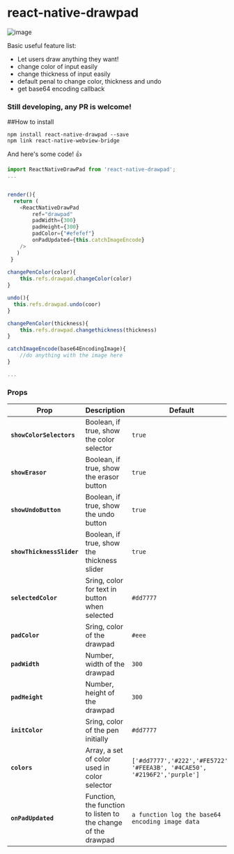 # react-native-drawpad

![image](https://imgur.com/1kN9OtI.gif)

Basic useful feature list:

 * Let users draw anything they want!
 * change color of input easily
 * change thickness of input easily
 * default penal to change color, thickness and undo
 * get base64 encoding callback


### Still developing, any PR is welcome!

##How to install 

```
npm install react-native-drawpad --save
npm link react-native-webview-bridge
```

And here's some code! :+1:

```javascript
import ReactNativeDrawPad from 'react-native-drawpad';
...


render(){
  return (
    <ReactNativeDrawPad
        ref="drawpad"
        padWidth={300}
        padHeight={300}
        padColor={"#efefef"}
        onPadUpdated={this.catchImageEncode}
    />
   )
 }
 
changePenColor(color){
	this.refs.drawpad.changeColor(color)
}

undo(){
  this.refs.drawpad.undo(coor)
}

changePenColor(thickness){
	this.refs.drawpad.changethickness(thickness)
}

catchImageEncode(base64EncodingImage){
	//do anything with the image here
}

...
```

### Props

| Prop | Description | Default |
|---|---|---|
|**`showColorSelectors`**|Boolean, if true, show the color selector |`true`|
|**`showErasor`**|Boolean, if true, show the erasor button |`true`|
|**`showUndoButton`**|Boolean, if true, show the undo button |`true`|
|**`showThicknessSlider`**|Boolean, if true, show the thickness slider |`true`|
|**`selectedColor`**|Sring, color for text in button when selected |`#dd7777`|
|**`padColor`**|Sring, color of the drawpad |`#eee`|
|**`padWidth`**|Number, width of the drawpad |`300`|
|**`padHeight`**|Number, height of the drawpad |`300`|
|**`initColor`**|Sring, color of the pen initially |`#dd7777`|
|**`colors`**|Array, a set of color used in color selector |`['#dd7777','#222','#FE5722', '#FEEA3B', '#4CAE50', '#2196F2','purple']`|
|**`onPadUpdated`**|Function, the function to listen to the change of the drawpad |`a function log the base64 encoding image data`|


